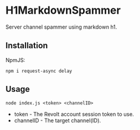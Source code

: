 # H1MarkdownSpammer
Server channel spammer using markdown h1.

## Installation
NpmJS:
```
npm i request-async delay
```

## Usage
```
node index.js <token> <channelID>
```

- token - The Revolt account session token to use.
- channelID - The target channel(ID).